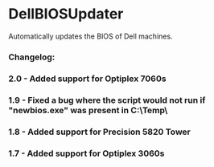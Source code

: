# DellBIOSUpdater
Automatically updates the BIOS of Dell machines.

### Changelog: 

### 2.0 - Added support for Optiplex 7060s
### 1.9 - Fixed a bug where the script would not run if "newbios.exe" was present in C:\Temp\
### 1.8 - Added support for Precision 5820 Tower
### 1.7 - Added support for Optiplex 3060s
